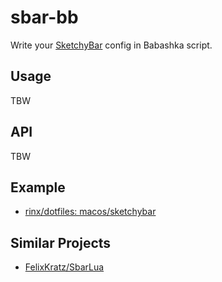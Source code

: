 # sbar-bb

Write your [SketchyBar](https://github.com/FelixKratz/SketchyBar) config in Babashka script.

## Usage

TBW

## API

TBW

## Example

- [rinx/dotfiles: macos/sketchybar](https://github.com/rinx/dotfiles/tree/ceb45e434684b8ce93349fc6ab602190c8cd7477/macos/sketchybar)

## Similar Projects

- [FelixKratz/SbarLua](https://github.com/FelixKratz/SbarLua)

